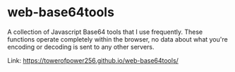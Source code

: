 # web-base64tools
A collection of Javascript Base64 tools that I use frequently. These functions operate completely within the browser, no data about what you're encoding or decoding is sent to any other servers.

Link: https://towerofpower256.github.io/web-base64tools/
